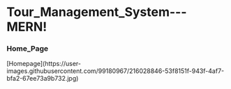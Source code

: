 # Tour_Management_System---MERN!
<h3>Home_Page</h3>
[Homepage](https://user-images.githubusercontent.com/99180967/216028846-53f8151f-943f-4af7-bfa2-67ee73a9b732.jpg)
